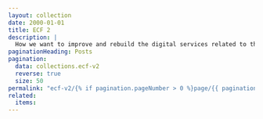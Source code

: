```yaml
---
layout: collection
date: 2000-01-01
title: ECF 2
description: |
  How we want to improve and rebuild the digital services related to the Early career framework.
paginationHeading: Posts
pagination:
  data: collections.ecf-v2
  reverse: true
  size: 50
permalink: "ecf-v2/{% if pagination.pageNumber > 0 %}page/{{ pagination.pageNumber + 1 }}{% endif %}/"
related:
  items:
---
```

